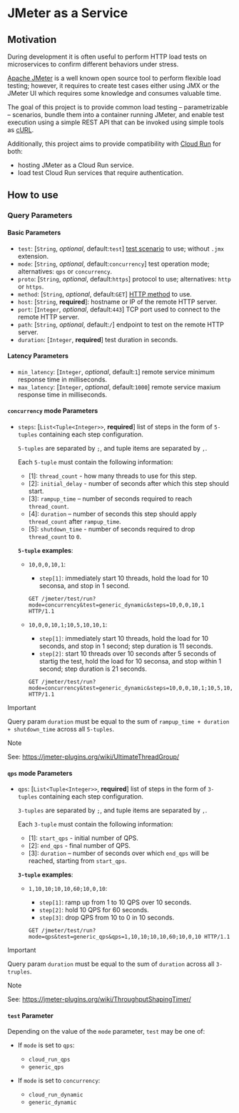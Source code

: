 # JMeter as a Service

## Motivation

During development it is often useful to perform HTTP load tests on microservices to confirm different behaviors under stress.

[Apache JMeter](https://jmeter.apache.org/) is a well known open source tool to perform flexible load testing; however,
it requires to create test cases either using JMX or the JMeter UI which requires some knowledge and consumes valuable time.

The goal of this project is to provide common load testing – parametrizable – scenarios, bundle them into a container running JMeter,
and enable test execution using a simple REST API that can be invoked using simple tools as [cURL](https://curl.se/).

Additionally, this project aims to provide compatibility with [Cloud Run](https://cloud.google.com/run) for both:

- hosting JMeter as a Cloud Run service.
- load test Cloud Run services that require authentication.

## How to use

### Query Parameters

#### Basic Parameters

- `test`: [`String`, _optional_, default:`test`] [test scenario](src/main/jmeter) to use; without `.jmx` extension.
- `mode`: [`String`, _optional_, default:`concurrency`] test operation mode; alternatives: `qps` or `concurrency`.
- `proto`: [`String`, _optional_, default:`https`] protocol to use; alternatives: `http` or `https`.
- `method`: [`String`, _optional_, default:`GET`] [HTTP method](https://developer.mozilla.org/en-US/docs/Web/HTTP/Reference/Methods) to use.
- `host`: [`String`, **required**]: hostname or IP of the remote HTTP server.
- `port`: [`Integer`, _optional_, default:`443`] TCP port used to connect to the remote HTTP server.
- `path`: [`String`, _optional_, default:`/`] endpoint to test on the remote HTTP server.
- `duration`: [`Integer`, **required**] test duration in seconds.

#### Latency Parameters

- `min_latency`: [`Integer`, _optional_, default:`1`] remote service minimum response time in milliseconds.
- `max_latency`: [`Integer`, _optional_, default:`1000`] remote service maxium response time in milliseconds.

#### `concurrency` mode Parameters

- `steps`: [`List<Tuple<Integer>>`, **required**] list of steps in the form of `5-tuples` containing each step configuration.

  `5-tuples` are separated by `;`, and tuple items are separated by `,`.

  Each `5-tuple` must contain the following information:

  - [1]: `thread_count` - how many threads to use for this step.
  - [2]: `initial_delay` - number of seconds after which this step should start.
  - [3]: `rampup_time` – number of seconds required to reach `thread_count`.
  - [4]: `duration` – number of seconds this step should apply `thread_count` after `rampup_time`.
  - [5]: `shutdown_time` - number of seconds required to drop `thread_count` to `0`.

  **`5-tuple` examples**:

  - `10,0,0,10,1`:

    - `step[1]`: immediately start 10 threads, hold the load for 10 seconsa, and stop in 1 second.

    ```
    GET /jmeter/test/run?mode=concurrency&test=generic_dynamic&steps=10,0,0,10,1 HTTP/1.1
    ```

  - `10,0,0,10,1;10,5,10,10,1`:

    - `step[1]`: immediately start 10 threads, hold the load for 10 seconds, and stop in 1 second; step duration is 11 seconds.
    - `step[2]`: start 10 threads over 10 seconds after 5 seconds of startig the test, hold the load for 10 seconsa, and stop within 1 second; step duration is 21 seconds.

    ```
    GET /jmeter/test/run?mode=concurrency&test=generic_dynamic&steps=10,0,0,10,1;10,5,10,10,1 HTTP/1.1
    ```

> [!IMPORTANT]  
> Query param `duration` must be equal to the sum of `rampup_time + duration + shutdown_time` across all `5-tuples`.

> [!NOTE]
> See: https://jmeter-plugins.org/wiki/UltimateThreadGroup/

#### `qps` mode Parameters

- `qps`: [`List<Tuple<Integer>>`, **required**] list of steps in the form of `3-tuples` containing each step configuration.

  `3-tuples` are separated by `;`, and tuple items are separated by `,`.

  Each `3-tuple` must contain the following information:

  - [1]: `start_qps` - initial number of QPS.
  - [2]: `end_qps` - final number of QPS.
  - [3]: `duration` – number of seconds over which `end_qps` will be reached, starting from `start_qps`.

  **`3-tuple` examples**:

  - `1,10,10;10,10,60;10,0,10`:

    - `step[1]`: ramp up from 1 to 10 QPS over 10 seconds.
    - `step[2]`: hold 10 QPS for 60 seconds.
    - `step[3]`: drop QPS from 10 to 0 in 10 seconds.

    ```
    GET /jmeter/test/run?mode=qps&test=generic_qps&qps=1,10,10;10,10,60;10,0,10 HTTP/1.1
    ```

> [!IMPORTANT]  
> Query param `duration` must be equal to the sum of `duration` across all `3-truples`.

> [!NOTE]
> See: https://jmeter-plugins.org/wiki/ThroughputShapingTimer/

#### `test` Parameter

Depending on the value of the `mode` parameter, `test` may be one of:

- If `mode` is set to `qps`:

  - `cloud_run_qps`
  - `generic_qps`

- If `mode` is set to `concurrency`:

  - `cloud_run_dynamic`
  - `generic_dynamic`
